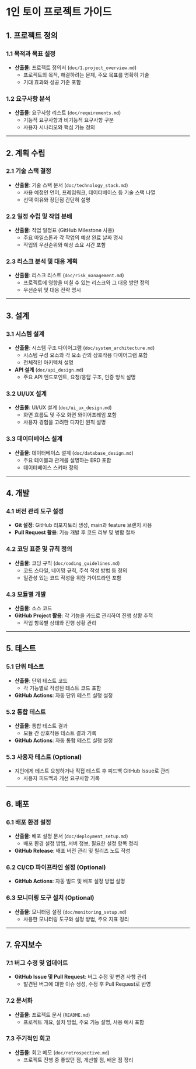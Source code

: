 
# 1인 토이 프로젝트 가이드

## 1. 프로젝트 정의

### 1.1 목적과 목표 설정
- **산출물**: 프로젝트 정의서 (`doc/1.project_overview.md`)
  - 프로젝트의 목적, 해결하려는 문제, 주요 목표를 명확히 기술
  - 기대 효과와 성공 기준 포함

### 1.2 요구사항 분석
- **산출물**: 요구사항 리스트 (`doc/requirements.md`)
  - 기능적 요구사항과 비기능적 요구사항 구분
  - 사용자 시나리오와 핵심 기능 정의

---

## 2. 계획 수립

### 2.1 기술 스택 결정
- **산출물**: 기술 스택 문서 (`doc/technology_stack.md`)
  - 사용 예정인 언어, 프레임워크, 데이터베이스 등 기술 스택 나열
  - 선택 이유와 장단점 간단히 설명

### 2.2 일정 수립 및 작업 분배
- **산출물**: 작업 일정표 (GitHub Milestone 사용)
  - 주요 마일스톤과 각 작업의 예상 완료 날짜 명시
  - 작업의 우선순위와 예상 소요 시간 포함

### 2.3 리스크 분석 및 대응 계획
- **산출물**: 리스크 리스트 (`doc/risk_management.md`)
  - 프로젝트에 영향을 미칠 수 있는 리스크와 그 대응 방안 정의
  - 우선순위 및 대응 전략 명시

---

## 3. 설계

### 3.1 시스템 설계
- **산출물**: 시스템 구조 다이어그램 (`doc/system_architecture.md`)
  - 시스템 구성 요소와 각 요소 간의 상호작용 다이어그램 포함
  - 전체적인 아키텍처 설명
- **API 설계** (`doc/api_design.md`)
  - 주요 API 엔드포인트, 요청/응답 구조, 인증 방식 설명

### 3.2 UI/UX 설계
- **산출물**: UI/UX 설계 (`doc/ui_ux_design.md`)
  - 화면 흐름도 및 주요 화면 와이어프레임 포함
  - 사용자 경험을 고려한 디자인 원칙 설명

### 3.3 데이터베이스 설계
- **산출물**: 데이터베이스 설계 (`doc/database_design.md`)
  - 주요 테이블과 관계를 설명하는 ERD 포함
  - 데이터베이스 스키마 정의

---

## 4. 개발

### 4.1 버전 관리 도구 설정
- **Git 설정**: GitHub 리포지토리 생성, main과 feature 브랜치 사용
- **Pull Request 활용**: 기능 개발 후 코드 리뷰 및 병합 절차

### 4.2 코딩 표준 및 규칙 정의
- **산출물**: 코딩 규칙 (`doc/coding_guidelines.md`)
  - 코드 스타일, 네이밍 규칙, 주석 작성 방법 등 정의
  - 일관성 있는 코드 작성을 위한 가이드라인 포함

### 4.3 모듈별 개발
- **산출물**: 소스 코드
- **GitHub Project 활용**: 각 기능을 카드로 관리하여 진행 상황 추적
  - 작업 항목별 상태와 진행 상황 관리

---

## 5. 테스트

### 5.1 단위 테스트
- **산출물**: 단위 테스트 코드
  - 각 기능별로 작성된 테스트 코드 포함
- **GitHub Actions**: 자동 단위 테스트 실행 설정

### 5.2 통합 테스트
- **산출물**: 통합 테스트 결과
  - 모듈 간 상호작용 테스트 결과 기록
- **GitHub Actions**: 자동 통합 테스트 실행 설정

### 5.3 사용자 테스트 (Optional)
- 지인에게 테스트 요청하거나 직접 테스트 후 피드백 GitHub Issue로 관리
  - 사용자 피드백과 개선 요구사항 기록

---

## 6. 배포

### 6.1 배포 환경 설정
- **산출물**: 배포 설정 문서 (`doc/deployment_setup.md`)
  - 배포 환경 설정 방법, 서버 정보, 필요한 설정 항목 정리
- **GitHub Release**: 배포 버전 관리 및 릴리즈 노트 작성

### 6.2 CI/CD 파이프라인 설정 (Optional)
- **GitHub Actions**: 자동 빌드 및 배포 설정 방법 설명

### 6.3 모니터링 도구 설치 (Optional)
- **산출물**: 모니터링 설정 (`doc/monitoring_setup.md`)
  - 사용한 모니터링 도구와 설정 방법, 주요 지표 정리

---

## 7. 유지보수

### 7.1 버그 수정 및 업데이트
- **GitHub Issue 및 Pull Request**: 버그 수정 및 변경 사항 관리
  - 발견된 버그에 대한 이슈 생성, 수정 후 Pull Request로 반영

### 7.2 문서화
- **산출물**: 프로젝트 문서 (`README.md`)
  - 프로젝트 개요, 설치 방법, 주요 기능 설명, 사용 예시 포함

### 7.3 주기적인 회고
- **산출물**: 회고 메모 (`doc/retrospective.md`)
  - 프로젝트 진행 중 좋았던 점, 개선할 점, 배운 점 정리
